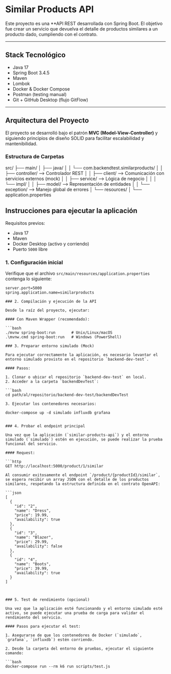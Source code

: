 #  Similar Products API

Este proyecto es una **API REST desarrollada con Spring Boot. El objetivo fue crear un servicio que devuelva el detalle de productos similares a un producto dado, cumpliendo con el contrato.

---

##  Stack Tecnológico

- Java 17
- Spring Boot 3.4.5
- Maven
- Lombok
- Docker & Docker Compose
- Postman (testing manual)
- Git + GitHub Desktop (flujo GitFlow)

---

##  Arquitectura del Proyecto

El proyecto se desarrolló bajo el patrón **MVC (Model-View-Controller)** y siguiendo principios de diseño SOLID para facilitar escalabilidad y mantenibilidad.

### Estructura de Carpetas

src/
├── main/
│   ├── java/
│   │   └── com.backendtest.similarproducts/
│   │       ├── controller/       --> Controlador REST
│   │       ├── client/           --> Comunicación con servicios externos (mock)
│   │       ├── service/          --> Lógica de negocio
│   │       │   └── impl/
│   │       ├── model/            --> Representación de entidades
│   │       └── exception/        --> Manejo global de errores
│   └── resources/
│       └── application.properties

## Instrucciones para ejecutar la aplicación

Requisitos previos:

- Java 17
- Maven
- Docker Desktop (activo y corriendo)
- Puerto `5000` libre

### 1. Configuración inicial

Verifique que el archivo `src/main/resources/application.properties` contenga lo siguiente:

```properties
server.port=5000
spring.application.name=similarproducts

### 2. Compilación y ejecución de la API

Desde la raíz del proyecto, ejecutar:

#### Con Maven Wrapper (recomendado):

```bash
./mvnw spring-boot:run       # Unix/Linux/macOS
.\mvnw.cmd spring-boot:run   # Windows (PowerShell)

### 3. Preparar entorno simulado (Mock)

Para ejecutar correctamente la aplicación, es necesario levantar el entorno simulado provisto en el repositorio `backend-dev-test`.

#### Pasos:

1. Clonar o ubicar el repositorio `backend-dev-test` en local.
2. Acceder a la carpeta `backendDevTest`:

```bash
cd path/al/repositorio/backend-dev-test/backendDevTest

3. Ejecutar los contenedores necesarios:

docker-compose up -d simulado influxdb grafana


### 4. Probar el endpoint principal

Una vez que la aplicación (`similar-products-api`) y el entorno simulado (`simulado`) estén en ejecución, se puede realizar la prueba funcional del servicio.

#### Request:

```http
GET http://localhost:5000/product/1/similar

Al consumir exitosamente el endpoint `/product/{productId}/similar`, se espera recibir un array JSON con el detalle de los productos similares, respetando la estructura definida en el contrato OpenAPI:

```json
[
  {
    "id": "2",
    "name": "Dress",
    "price": 19.99,
    "availability": true
  },
  {
    "id": "3",
    "name": "Blazer",
    "price": 29.99,
    "availability": false
  },
  {
    "id": "4",
    "name": "Boots",
    "price": 39.99,
    "availability": true
  }
]



### 5. Test de rendimiento (opcional)

Una vez que la aplicación esté funcionando y el entorno simulado esté activo, se puede ejecutar una prueba de carga para validar el rendimiento del servicio.

#### Pasos para ejecutar el test:

1. Asegurarse de que los contenedores de Docker (`simulado`, `grafana`, `influxdb`) estén corriendo.

2. Desde la carpeta del entorno de pruebas, ejecutar el siguiente comando:

```bash
docker-compose run --rm k6 run scripts/test.js
